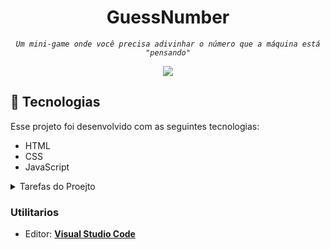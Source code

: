 
<h1 align="center">GuessNumber</h1>

 <div align="center">

   <cite align="center"><i>`Um mini-game onde você precisa adivinhar o número que a máquina está "pensando"`</i></cite>

</div>


<p align="center">
<img src="http://img.shields.io/static/v1?label=STATUS&message=CONCLUIDO&color=blue&style=for-the-badge"/>
</p>




## 🚀 Tecnologias

Esse projeto foi desenvolvido com as seguintes tecnologias:

- HTML
- CSS
- JavaScript



<details>
  <summary>Tarefas do Proejto</summary>
  
 <br>
  
- Adicionar link das tencologias
- adicionar nome do curso
- Arrumar estrutura de pastas

</details>

### Utilitarios

-  Editor: **[Visual Studio Code](https://code.visualstudio.com/)**
